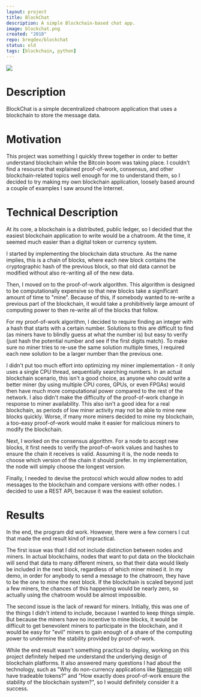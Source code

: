 ```yaml
---
layout: project
title: BlockChat
description: A simple Blockchain-based chat app.
image: blockchat.png
created: "2018"
repo: breqdev/blockchat
status: old
tags: [blockchain, python]
---
```


![](blockchat.png)

# Description

BlockChat is a simple decentralized chatroom application that uses a blockchain to store the message data.

# Motivation

This project was something I quickly threw together in order to better understand blockchain while the Bitcoin boom was taking place. I couldn't find a resource that explained proof-of-work, consensus, and other blockchain-related topics well enough for me to understand them, so I decided to try making my own blockchain application, loosely based around a couple of examples I saw around the Internet.

# Technical Description

At its core, a blockchain is a distributed, public ledger, so I decided that the easiest blockchain application to write would be a chatroom. At the time, it seemed much easier than a digital token or currency system.

I started by implementing the blockchain data structure. As the name implies, this is a chain of blocks, where each new block contains the cryptographic hash of the previous block, so that old data cannot be modified without also re-writing all of the new data.

Then, I moved on to the proof-of-work algorithm. This algorithm is designed to be computationally expensive so that new blocks take a significant amount of time to "mine". Because of this, if somebody wanted to re-write a previous part of the blockchain, it would take a prohibitively large amount of computing power to then re-write all of the blocks that follow.

For my proof-of-work algorithm, I decided to require finding an integer with a hash that starts with a certain number. Solutions to this are difficult to find (as miners have to blindly guess at what the number is) but easy to verify (just hash the potential number and see if the first digits match). To make sure no miner tries to re-use the same solution multiple times, I required each new solution to be a larger number than the previous one.

I didn't put too much effort into optimizing my miner implementation - it only uses a single CPU thread, sequentially searching numbers. In an actual blockchain scenario, this isn't a good choice, as anyone who could write a better miner (by using multiple CPU cores, GPUs, or even FPGAs) would then have much more computational power compared to the rest of the network. I also didn't make the difficulty of the proof-of-work change in response to miner availability. This also isn't a good idea for a real blockchain, as periods of low miner activity may not be able to mine new blocks quickly. Worse, if many more miners decided to mine my blockchain, a too-easy proof-of-work would make it easier for malicious miners to modify the blockchain.

Next, I worked on the consensus algorithm. For a node to accept new blocks, it first needs to verify the proof-of-work values and hashes to ensure the chain it receives is valid. Assuming it is, the node needs to choose which version of the chain it should prefer. In my implementation, the node will simply choose the longest version.

Finally, I needed to devise the protocol which would allow nodes to add messages to the blockchain and compare versions with other nodes. I decided to use a REST API, because it was the easiest solution.

# Results

In the end, the program did work. However, there were a few corners I cut that made the end result kind of impractical.

The first issue was that I did not include distinction between nodes and miners. In actual blockchains, nodes that want to put data on the blockchain will send that data to many different miners, so that their data would likely be included in the next block, regardless of which miner mined it. In my demo, in order for anybody to send a message to the chatroom, they have to be the one to mine the next block. If the blockchain is scaled beyond just a few miners, the chances of this happening would be nearly zero, so actually using the chatroom would be almost impossible.

The second issue is the lack of reward for miners. Initially, this was one of the things I didn't intend to include, because I wanted to keep things simple. But because the miners have no incentive to mine blocks, it would be difficult to get benevolent miners to participate in the blockchain, and it would be easy for "evil" miners to gain enough of a share of the computing power to undermine the stability provided by proof-of-work.

While the end result wasn't something practical to deploy, working on this project definitely helped me understand the underlying design of blockchain platforms. It also answered many questions I had about the technology, such as "Why do non-currency applications like [Namecoin](https://en.wikipedia.org/wiki/Namecoin) still have tradeable tokens?" and "How exactly does proof-of-work ensure the stability of the blockchain system?", so I would definitely consider it a success.
